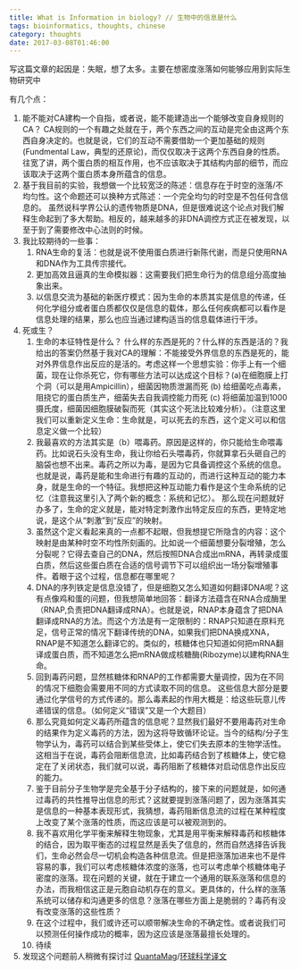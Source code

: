 ```yaml
---
title: What is Information in biology? // 生物中的信息是什么
tags: bioinformatics, thoughts, chinese
category: thoughts
date: 2017-03-08T01:46:00
---
```


写这篇文章的起因是：失眠，想了太多。主要在想密度涨落如何能够应用到实际生物研究中

有几个点：
<ol>
	<li>能不能对CA建构一个自指，或者说，能不能建造出一个能够改变自身规则的CA？ CA规则的一个有趣之处就在于，两个东西之间的互动是完全由这两个东西自身决定的。也就是说，它们的互动不需要借助一个更加基础的规则(Fundmental Law，典型的还原论)，而仅仅取决于这两个东西自身的性质。往宽了讲，两个蛋白质的相互作用，也不应该取决于其结构内部的细节，而应该取决于这两个蛋白质本身所蕴含的信息。</li>
	<li>基于我目前的实验，我想做一个比较宽泛的陈述：信息存在于时空的涨落/不均匀性。这个命题还可以换种方式陈述：一个完全均匀的时空是不包任何含信息的。 虽然说科学界公认的遗传物质是DNA，但是很难说这个论点对我们解释生命起到了多大帮助。相反的，越来越多的非DNA调控方式正在被发现，以至于到了需要修改中心法则的时候。</li>
	<li>我比较期待的一些事：
<ol>
	<li>RNA生命的复活：也就是说不使用蛋白质进行新陈代谢，而是只使用RNA和DNA作为工具传宗接代。</li>
	<li>更加高效且逼真的生命模拟器：这需要我们把生命行为的信息组分高度抽象出来。</li>
	<li>以信息交流为基础的新医疗模式：因为生命的本质其实是信息的传递，任何化学组分或者蛋白质都仅仅是信息的载体，那么任何疾病都可以看作是信息处理的结果，那么也应当通过建构适当的信息载体进行干涉。</li>
</ol>
</li>
	<li>死或生？
<ol>
	<li>生命的本征特性是什么？ 什么样的东西是死的？什么样的东西是活的？我给出的答案仍然基于我对CA的理解：不能接受外界信息的东西是死的，能对外界信息作出反应的是活的。考虑这样一个思想实验：你手上有一个细菌，现在让你杀死它，你有哪些方法可以达成这个目标？(a)在细胞膜上打个洞（可以是用Ampicillin），细菌因物质泄漏而死 (b) 给细菌吃点毒素，阻挠它的蛋白质生产，细菌失去自我调控能力而死 (c) 将细菌加温到1000摄氏度，细菌因细胞膜破裂而死（其实这个死法比较难分析）。（注意这里我们可以重新定义生命：生命就是，可以死去的东西，这个定义可以和信息定义做一个比较）</li>
	<li>我最喜欢的方法其实是（b）喂毒药。原因是这样的，你只能给生命喂毒药。比如说石头没有生命，我让你给石头喂毒药，你就算拿石头砸自己的脑袋也想不出来。毒药之所以为毒，是因为它具备调控这个系统的信息。 也就是说，毒药是能和生命进行有趣的互动的，而进行这种互动的能力本身，就是生命的一个特征。我想把这种互动能力看作是这个生命系统的记忆（注意我这里引入了两个新的概念：系统和记忆）。 那么现在问题就好办多了，生命的定义就是，能对特定刺激作出特定反应的东西，更特定地说，是这个从“刺激”到“反应”的映射。</li>
	<li>虽然这个定义看起来真的一点都不起眼，但我想提它所隐含的内容：这个映射是由某种时空不均性所刻画的。比如说一个细菌想要分裂增殖，怎么分裂呢？它得去查自己的DNA，然后按照DNA合成出mRNA，再转录成蛋白质，然后这些蛋白质在合适的信号调节下可以组织出一场分裂增殖事件。着眼于这个过程，信息都在哪里呢？</li>
	<li>DNA的序列铁定是信息没错了，但是细胞又怎么知道如何翻译DNA呢？这有点像鸡和蛋的问题，但我想简单地回答：翻译方法蕴含在RNA合成酶里（RNAP,负责把DNA翻译成RNA）。也就是说，RNAP本身蕴含了把DNA翻译成RNA的方法。而这个方法是有一定限制的：RNAP只知道在原料充足，信号正常的情况下翻译传统的DNA，如果我们把DNA换成XNA，RNAP是不知道怎么翻译它的。类似的，核糖体也只知道如何把mRNA翻译成蛋白质，而不知道怎么把mRNA做成核糖酶(Ribozyme)以建构RNA生命。</li>
	<li>回到毒药问题，显然核糖体和RNAP的工作都需要大量调控，因为在不同的情况下细胞会需要用不同的方式读取不同的信息。 这些信息大部分是要通过化学信号的方式传递的。那么毒素起的作用大概是：给这些玩意儿传递错误的信息。（如何定义“错误”又是一个大题目）</li>
	<li>那么究竟如何定义毒药所蕴含的信息呢？显然我们最好不要用毒药对生命的结果作为定义毒药的方法，因为这将导致循环论证。当今的结构/分子生物学认为，毒药可以结合到某些受体上，使它们失去原本的生物学活性。这相当于在说，毒药会阻断信息流，比如毒药结合到了核糖体上，使它稳定在了关闭状态，我们就可以说，毒药阻断了核糖体对启动信息作出反应的能力。</li>
	<li>鉴于目前分子生物学是完全基于分子结构的，接下来的问题就是，如何通过毒药的共性推导出信息的形式？这就要提到涨落问题了，因为涨落其实是信息的一种基本表现形式，我猜想，毒药阻断信息流的过程在某种程度上改变了某个涨落的性质，而这应该是可以被观测到的。</li>
	<li>我不喜欢用化学平衡来解释生物现象，尤其是用平衡来解释毒药和核糖体的结合，因为取平衡态的过程显然是丢失了信息的，然而自然选择告诉我们，生命必然会尽一切机会构造各种信息流。但是把涨落加进来也不是件容易的事，我们可以考虑核糖体浓度的涨落，也可以考虑单个核糖体电子密度的涨落。现在问题的关键，就在于建立一个通用的联系涨落和信息的办法，而我相信这正是元胞自动机存在的意义。更具体的，什么样的涨落系统可以储存和沟通更多的信息？涨落在哪些方面上是脆弱的？毒药有没有改变涨落的这些性质？</li>
	<li>在这个过程中，我们或许还可以顺带解决生命的不确定性。或者说我们可以预测任何操作成功的概率，因为这应该是涨落最擅长处理的。</li>
	<li>待续</li>
</ol>
</li>
	<li>发现这个问题前人稍微有探讨过 <a href="https://www.quantamagazine.org/20170126-information-theory-and-the-foundation-of-life/">QuantaMag</a>/<a href="http://www.huanqiukexue.com/a/qianyan/shengwu__yixue/2017/0221/26978.html">环球科学译文</a></li>
</ol>
